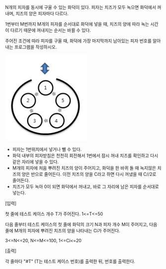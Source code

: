 N개의 피자를 동시에 구울 수 있는 화덕이 있다. 피자는 치즈가 모두 녹으면 화덕에서 꺼내며, 치즈의 양은 피자마다 다르다.

1번부터 M번까지 M개의 피자를 순서대로 화덕에 넣을 때, 치즈의 양에 따라 녹는 시간이 다르기 때문에 꺼내지는 순서는 바뀔 수 있다.

주어진 조건에 따라 피자를 구울 때, 화덕에 가장 마지막까지 남아있는 피자 번호를 알아내는 프로그램을 작성하시오.

![alt text](image.png)

- 피자는 1번위치에서 넣거나 뺄 수 있다.
- 화덕 내부의 피자받침은 천천히 회전해서 1번에서 잠시 꺼내 치즈를 확인하고 다시 같은 자리에 넣을 수 있다.
- M개의 피자에 처음 뿌려진 치즈의 양이 주어지고, 화덕을 한 바퀴 돌 때 녹지않은 치즈의 양은 반으로 줄어든다. 이전 치즈의 양을 C라고 하면 다시 꺼냈을 때 C//2로 줄어든다.
- 치즈가 모두 녹아 0이 되면 화덕에서 꺼내고, 바로 그 자리에 남은 피자를 순서대로 넣는다.

[입력]

첫 줄에 테스트 케이스 개수 T가 주어진다.  1<=T<=50

다음 줄부터 테스트 케이스의 첫 줄에 화덕의 크기 N과 피자 개수 M이 주어지고, 다음 줄에 M개의 피자에 뿌려진 치즈의 양을 나타내는 Ci가 주어진다.

3<=N<=20, N<=M<=100, 1<=Ci<=20

[출력]

각 줄마다 "#T" (T는 테스트 케이스 번호)를 출력한 뒤, 번호를 출력한다.